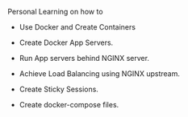 Personal Learning on how to 

* Use Docker and Create Containers

* Create Docker App Servers.
  
* Run App servers behind NGINX server.
  
* Achieve Load Balancing using NGINX upstream.
  
* Create Sticky Sessions.
  
* Create docker-compose files.
